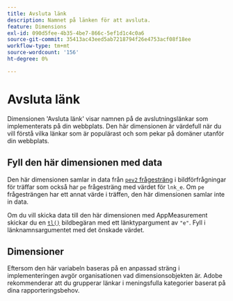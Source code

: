 ```yaml
---
title: Avsluta länk
description: Namnet på länken för att avsluta.
feature: Dimensions
exl-id: 090d5fee-4b35-4be7-866c-5ef1d1c4c0a6
source-git-commit: 35413ac43eed5ab7218794f26e4753acf08f18ee
workflow-type: tm+mt
source-wordcount: '156'
ht-degree: 0%

---
```


# Avsluta länk

Dimensionen &#39;Avsluta länk&#39; visar namnen på de avslutningslänkar som implementerats på din webbplats. Den här dimensionen är värdefull när du vill förstå vilka länkar som är populärast och som pekar på domäner utanför din webbplats.

## Fyll den här dimensionen med data

Den här dimensionen samlar in data från [`pev2` frågesträng](/help/implement/validate/query-parameters.md) i bildförfrågningar för träffar som också har `pe` frågesträng med värdet för `lnk_e`. Om `pe` frågesträngen har ett annat värde i träffen, den här dimensionen samlar inte in data.

Om du vill skicka data till den här dimensionen med AppMeasurement skickar du en [`tl()`](/help/implement/vars/functions/tl-method.md) bildbegäran med ett länktypargument av `"e"`. Fyll i länknamnsargumentet med det önskade värdet.

## Dimensioner

Eftersom den här variabeln baseras på en anpassad sträng i implementeringen avgör organisationen vad dimensionsobjekten är. Adobe rekommenderar att du grupperar länkar i meningsfulla kategorier baserat på dina rapporteringsbehov.
